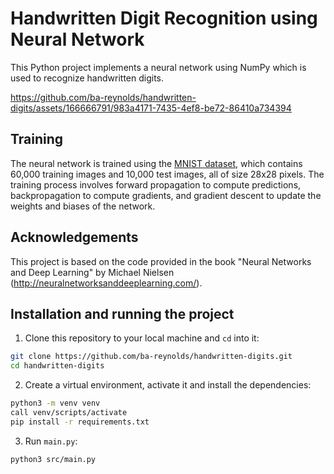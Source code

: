 # Handwritten Digit Recognition using Neural Network

This Python project implements a neural network using NumPy which is used to recognize handwritten digits.

https://github.com/ba-reynolds/handwritten-digits/assets/166666791/983a4171-7435-4ef8-be72-86410a734394

## Training

The neural network is trained using the [MNIST dataset](http://yann.lecun.com/exdb/mnist/), which contains 60,000 training images and 10,000 test images, all of size 28x28 pixels. The training process involves forward propagation to compute predictions, backpropagation to compute gradients, and gradient descent to update the weights and biases of the network.

## Acknowledgements

This project is based on the code provided in the book "Neural Networks and Deep Learning" by Michael Nielsen (http://neuralnetworksanddeeplearning.com/).

## Installation and running the project

1. Clone this repository to your local machine and `cd` into it:

```bash
git clone https://github.com/ba-reynolds/handwritten-digits.git
cd handwritten-digits
```

2. Create a virtual environment, activate it and install the dependencies:
```bash
python3 -m venv venv
call venv/scripts/activate
pip install -r requirements.txt
```

3. Run `main.py`:
```bash
python3 src/main.py
```

